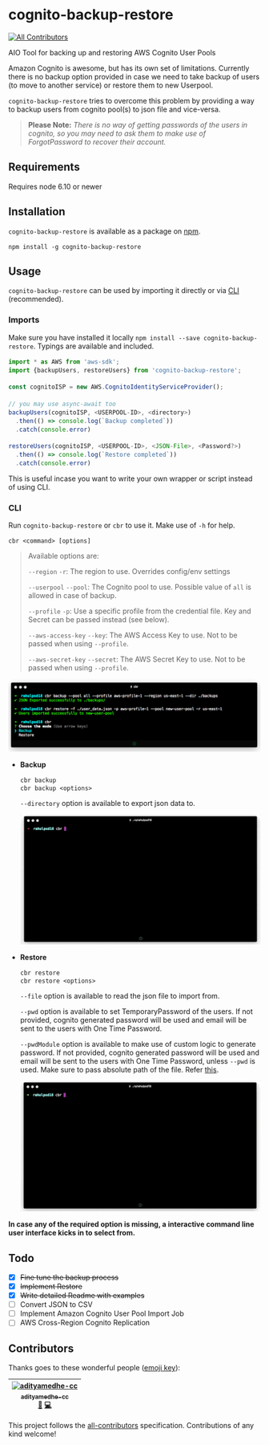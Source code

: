 # cognito-backup-restore
[![All Contributors](https://img.shields.io/badge/all_contributors-1-orange.svg?style=flat-square)](#contributors)

AIO Tool for backing up and restoring AWS Cognito User Pools

Amazon Cognito is awesome, but has its own set of limitations. Currently there is no backup option provided in case we need to take backup of users (to move to another service) or restore them to new Userpool.

`cognito-backup-restore` tries to overcome this problem by providing a way to backup users from cognito pool(s) to json file and vice-versa.

> **Please Note:** *There is no way of getting passwords of the users in cognito, so you may need to ask them to make use of ForgotPassword to recover their account.*


## Requirements

Requires node 6.10 or newer

## Installation

`cognito-backup-restore` is available as a package on [npm](https://www.npmjs.com/package/cognito-backup-restore).

```shell
npm install -g cognito-backup-restore
```

## Usage

`cognito-backup-restore` can be used by importing it directly or via [CLI](#cli) (recommended).

### Imports

Make sure you have installed it locally `npm install --save cognito-backup-restore`. Typings are available and included.

```typescript
import * as AWS from 'aws-sdk';
import {backupUsers, restoreUsers} from 'cognito-backup-restore';

const cognitoISP = new AWS.CognitoIdentityServiceProvider();

// you may use async-await too
backupUsers(cognitoISP, <USERPOOL-ID>, <directory>)
  .then(() => console.log(`Backup completed`))
  .catch(console.error)

restoreUsers(cognitoISP, <USERPOOL-ID>, <JSON-File>, <Password?>)
  .then(() => console.log(`Restore completed`))
  .catch(console.error)
```

This is useful incase you want to write your own wrapper or script instead of using CLI.


### CLI
Run `cognito-backup-restore` or `cbr` to use it. Make use of `-h` for help.

```shell
cbr <command> [options]
```

> Available options are:
>
> `--region` `-r`: The region to use. Overrides config/env settings
>
> `--userpool` `--pool`: The Cognito pool to use. Possible value of `all` is allowed in case of backup.
>
> `--profile` `-p`: Use a specific profile from the credential file. Key and Secret can be passed instead (see below).
>
> `--aws-access-key` `--key`: The AWS Access Key to use. Not to be passed when using `--profile`.
>
> `--aws-secret-key` `--secret`: The AWS Secret Key to use. Not to be passed when using `--profile`.

![Image showing CLI Usage](gifs/demo.png "CLI Usage")

- **Backup**
  ```shell
  cbr backup
  cbr backup <options>
  ```
  `--directory` option is available to export json data to.

  ![GIF for using Backup CLI](gifs/backup-min.gif "Backup Demo")

- **Restore**
  ```shell
  cbr restore
  cbr restore <options>
  ```
  `--file` option is available to read the json file to import from.

  `--pwd` option is available to set TemporaryPassword of the users. If not provided, cognito generated password will be used and email will be sent to the users with One Time Password.

  `--pwdModule` option is available to make use of custom logic to generate password. If not provided, cognito generated password will be used and email will be sent to the users with One Time Password, unless `--pwd` is used. Make sure to pass absolute path of the file. Refer [this](https://github.com/rahulpsd18/cognito-backup-restore/pull/1).

  ![GIF for using Restore CLI](gifs/restore-min.gif "Restore Demo")

**In case any of the required option is missing, a interactive command line user interface kicks in to select from.**

## Todo

- [X] ~~Fine tune the backup process~~
- [X] ~~Implement Restore~~
- [X] ~~Write detailed Readme with examples~~
- [ ] Convert JSON to CSV
- [ ] Implement Amazon Cognito User Pool Import Job
- [ ] AWS Cross-Region Cognito Replication

## Contributors

Thanks goes to these wonderful people ([emoji key](https://github.com/all-contributors/all-contributors#emoji-key)):

<!-- ALL-CONTRIBUTORS-LIST:START - Do not remove or modify this section -->
<!-- prettier-ignore -->
| [<img src="https://avatars1.githubusercontent.com/u/30614870?v=4" width="100px;" alt="adityamedhe-cc"/><br /><sub><b>adityamedhe-cc</b></sub>](https://github.com/adityamedhe-cc)<br />[📖](https://github.com/rahulpsd18/cognito-backup-restore/commits?author=adityamedhe-cc "Documentation") [💻](https://github.com/rahulpsd18/cognito-backup-restore/commits?author=adityamedhe-cc "Code") |
| :---: |
<!-- ALL-CONTRIBUTORS-LIST:END -->

This project follows the [all-contributors](https://github.com/all-contributors/all-contributors) specification. Contributions of any kind welcome!